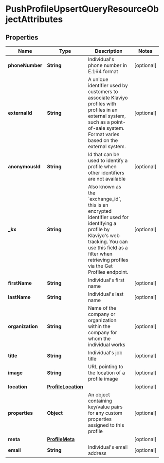 # PushProfileUpsertQueryResourceObjectAttributes

## Properties
Name | Type | Description | Notes
------------ | ------------- | ------------- | -------------
**phoneNumber** | **String** | Individual&#x27;s phone number in E.164 format |  [optional]
**externalId** | **String** | A unique identifier used by customers to associate Klaviyo profiles with profiles in an external system, such as a point-of-sale system. Format varies based on the external system. |  [optional]
**anonymousId** | **String** | Id that can be used to identify a profile when other identifiers are not available |  [optional]
**_kx** | **String** | Also known as the &#x60;exchange_id&#x60;, this is an encrypted identifier used for identifying a profile by Klaviyo&#x27;s web tracking.  You can use this field as a filter when retrieving profiles via the Get Profiles endpoint. |  [optional]
**firstName** | **String** | Individual&#x27;s first name |  [optional]
**lastName** | **String** | Individual&#x27;s last name |  [optional]
**organization** | **String** | Name of the company or organization within the company for whom the individual works |  [optional]
**title** | **String** | Individual&#x27;s job title |  [optional]
**image** | **String** | URL pointing to the location of a profile image |  [optional]
**location** | [**ProfileLocation**](ProfileLocation.md) |  |  [optional]
**properties** | **Object** | An object containing key/value pairs for any custom properties assigned to this profile |  [optional]
**meta** | [**ProfileMeta**](ProfileMeta.md) |  |  [optional]
**email** | **String** | Individual&#x27;s email address |  [optional]

